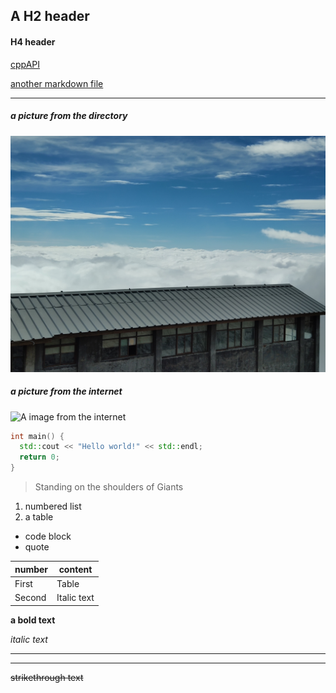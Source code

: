 ## A H2 header
#### H4 header

[cppAPI](https://www.cplusplus.com/reference/cstdlib/rand/)

[another markdown file](./another.md)

___

##### a picture from the directory

![A image from the directory](./resources/pic1.jpg)

##### a picture from the internet

![A image from the internet](https://p.ananas.chaoxing.com/star3/270_160c/78f78be50c71105d77f0d50039794235.jpg)

```c++
int main() {
  std::cout << "Hello world!" << std::endl;
  return 0;
}
```

> Standing on the shoulders of Giants

1. numbered list
2. a table

* code block
* quote


| number | content |
| ------ | ------- |
| First  | Table   |
| Second  | Italic text |



**a bold text** 

*italic text* 

---
___

~~strikethrough text~~

